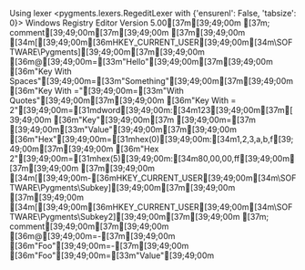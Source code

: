Using lexer <pygments.lexers.RegeditLexer with {'ensurenl': False, 'tabsize': 0}>
Windows Registry Editor Version 5.00[37m[39;49;00m
[37m; comment[39;49;00m[37m[39;49;00m
[37m[39;49;00m
[34m[[39;49;00m[36mHKEY_CURRENT_USER[39;49;00m[34m\SOFTWARE\Pygments][39;49;00m[37m[39;49;00m
[36m@[39;49;00m=[33m"Hello"[39;49;00m[37m[39;49;00m
[36m"Key With Spaces"[39;49;00m=[33m"Something"[39;49;00m[37m[39;49;00m
[36m"Key With ="[39;49;00m=[33m"With Quotes"[39;49;00m[37m[39;49;00m
[36m"Key With = 2"[39;49;00m=[31mdword[39;49;00m:[34m123[39;49;00m[37m[39;49;00m
[36m"Key"[39;49;00m[37m [39;49;00m=[37m [39;49;00m[33m"Value"[39;49;00m[37m[39;49;00m
[36m"Hex"[39;49;00m=[31mhex(0)[39;49;00m:[34m1,2,3,a,b,f[39;49;00m[37m[39;49;00m
[36m"Hex 2"[39;49;00m=[31mhex(5)[39;49;00m:[34m80,00,00,ff[39;49;00m[37m[39;49;00m
[37m[39;49;00m
[34m[[39;49;00m-[36mHKEY_CURRENT_USER[39;49;00m[34m\SOFTWARE\Pygments\Subkey][39;49;00m[37m[39;49;00m
[37m[39;49;00m
[34m[[39;49;00m[36mHKEY_CURRENT_USER[39;49;00m[34m\SOFTWARE\Pygments\Subkey2][39;49;00m[37m[39;49;00m
[37m; comment[39;49;00m[37m[39;49;00m
[36m@[39;49;00m=-[37m[39;49;00m
[36m"Foo"[39;49;00m=-[37m[39;49;00m
[36m"Foo"[39;49;00m=[33m"Value"[39;49;00m
